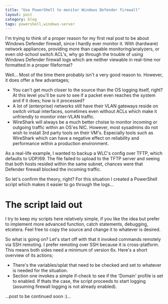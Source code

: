 ```yaml
---
title: "Use PowerShell to monitor Windows Defender firewall"
layout: post
category: blog
tags: powershell,windows-server
---
```


I'm trying to think of a proper reason for my first real post to be about Windows Defender firewall, since I hardly ever monitor it. With (hardware) network appliances, providing more than capable monitoring/analyzers, or even old-school switch ACL's, why go through the trouble of using Windows Defender firewall logs which are neither viewable in real-time nor formatted in a proper fileformat?

Well... Most of the time there probably isn't a very good reason to. However, it does offer a few advantages;
- You can't get much closer to the source than the OS logging itself, right? At this level you'll be sure to see if a packet even reaches the system and if it does; how is it processed?
- A lot of (enterprise) networks still have their VLAN gateways reside on switch virtual interfaces, sometimes even without ACLs which make it unfriendly to monitor inter-VLAN traffic.
- WireShark will always be a much better choise to monitor incoming or outgoing traffic within an OS'es NIC. However, most sysadmins do not wish to install 3rd party tools on their VM's. Especially tools such as WireShark which can have a negative effect on reliability and performance within a production environment.

As a real-life example, I wanted to backup a WLC's config over TFTP, which defaults to UDP/69. The file failed to upload to the TFTP server and seeing that both hosts resided within the same subnet, chances were that Defender firewall blocked the incoming traffic.

So let's confirm the theory, right? For this situation I created a PowerShell script which makes it easier to go through the logs...
<!--more-->
# The script laid out
I try to keep my scripts here relatively simple, if you like the idea but prefer to implement more advanced function, catch statements, debugging, etcetera. Feel free to copy the source and change it to whatever is desired.

So what is going on?
Let's start off with that it invoked commands remotely via SSH remoting. I prefer remoting over SSH because it is cross-platform. This means both sides need a minimum of version 6x. Here's a short overview of its actions;
- There's the variables/splat that need to be checked and set to whatever is needed for the situation.
- Section one invokes a simple if-check to see if the 'Domain' profile is set to enabled. If thats the case, the script proceeds to start logging (assuming firewall logging is not already enabled).

...post to be continued soon :)...
